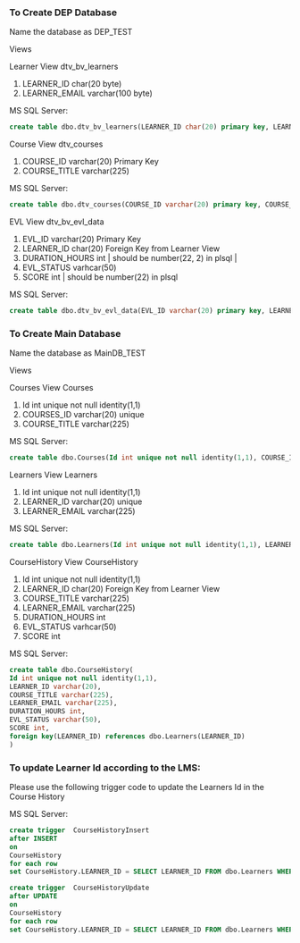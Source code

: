 ﻿### To Create DEP Database
Name the database as DEP_TEST

Views

Learner View
dtv_bv_learners
1. LEARNER_ID char(20 byte)
2. LEARNER_EMAIL varchar(100 byte)

MS SQL Server:

```sql
create table dbo.dtv_bv_learners(LEARNER_ID char(20) primary key, LEARNER_EMAIL varchar(100));
```

Course View
dtv_courses
1. COURSE_ID varchar(20) Primary Key
2. COURSE_TITLE varchar(225)

MS SQL Server:

```sql
create table dbo.dtv_courses(COURSE_ID varchar(20) primary key, COURSE_TITLE varchar(225));
```

EVL View
dtv_bv_evl_data
1. EVL_ID varchar(20) Primary Key
2. LEARNER_ID char(20) Foreign Key from Learner View
3. DURATION_HOURS int | should be number(22, 2) in plsql |
4. EVL_STATUS varhcar(50)
5. SCORE int | should be number(22) in plsql 

MS SQL Server:

```sql
create table dbo.dtv_bv_evl_data(EVL_ID varchar(20) primary key, LEARNER_ID char(20), DURATION_HOURS int, EVL_STATUS varchar(50), SCORE int);
```

### To Create Main Database
Name the database as MainDB_TEST

Views

Courses View
Courses
1. Id int unique not null identity(1,1)
1. COURSES_ID varchar(20) unique
3. COURSE_TITLE varchar(225)

MS SQL Server:

```sql
create table dbo.Courses(Id int unique not null identity(1,1), COURSE_ID varchar(20) unique, COURSE_TITLE varchar(225));
```

Learners View
Learners
1. Id int unique not null identity(1,1)
1. LEARNER_ID varchar(20) unique
3. LEARNER_EMAIL varchar(225)

MS SQL Server:

```sql
create table dbo.Learners(Id int unique not null identity(1,1), LEARNER_ID varchar(20) unique, LEARNER_EMAIL varchar(225));
```

CourseHistory View
CourseHistory
1. Id int unique not null identity(1,1)
2. LEARNER_ID char(20) Foreign Key from Learner View
3. COURSE_TITLE varchar(225)
4. LEARNER_EMAIL varchar(225)
5. DURATION_HOURS int
6. EVL_STATUS varhcar(50)
7. SCORE int

MS SQL Server:

```sql
create table dbo.CourseHistory(
Id int unique not null identity(1,1), 
LEARNER_ID varchar(20),
COURSE_TITLE varchar(225),
LEARNER_EMAIL varchar(225),
DURATION_HOURS int,
EVL_STATUS varchar(50),
SCORE int,
foreign key(LEARNER_ID) references dbo.Learners(LEARNER_ID)
)
```

### To update Learner Id according to the LMS:
Please use the following trigger code to update the Learners Id in the Course History

MS SQL Server:

```sql
create trigger  CourseHistoryInsert
after INSERT
on
CourseHistory
for each row
set CourseHistory.LEARNER_ID = SELECT LEARNER_ID FROM dbo.Learners WHERE LEARNER_EMAIL = CourseHistory.LEARNER_EMAIL;

create trigger  CourseHistoryUpdate
after UPDATE
on
CourseHistory
for each row
set CourseHistory.LEARNER_ID = SELECT LEARNER_ID FROM dbo.Learners WHERE LEARNER_EMAIL = CourseHistory.LEARNER_EMAIL;
```
